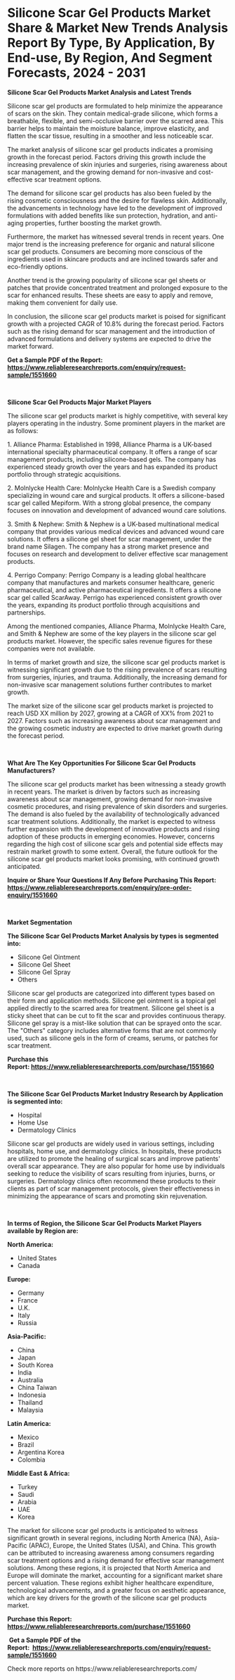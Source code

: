 <p><h1>Silicone Scar Gel Products Market Share & Market New Trends Analysis Report By Type, By Application, By End-use, By Region, And Segment Forecasts, 2024 - 2031</h1></p><p><strong>Silicone Scar Gel Products Market Analysis and Latest Trends</strong></p>
<p><p>Silicone scar gel products are formulated to help minimize the appearance of scars on the skin. They contain medical-grade silicone, which forms a breathable, flexible, and semi-occlusive barrier over the scarred area. This barrier helps to maintain the moisture balance, improve elasticity, and flatten the scar tissue, resulting in a smoother and less noticeable scar.</p><p>The market analysis of silicone scar gel products indicates a promising growth in the forecast period. Factors driving this growth include the increasing prevalence of skin injuries and surgeries, rising awareness about scar management, and the growing demand for non-invasive and cost-effective scar treatment options.</p><p>The demand for silicone scar gel products has also been fueled by the rising cosmetic consciousness and the desire for flawless skin. Additionally, the advancements in technology have led to the development of improved formulations with added benefits like sun protection, hydration, and anti-aging properties, further boosting the market growth.</p><p>Furthermore, the market has witnessed several trends in recent years. One major trend is the increasing preference for organic and natural silicone scar gel products. Consumers are becoming more conscious of the ingredients used in skincare products and are inclined towards safer and eco-friendly options.</p><p>Another trend is the growing popularity of silicone scar gel sheets or patches that provide concentrated treatment and prolonged exposure to the scar for enhanced results. These sheets are easy to apply and remove, making them convenient for daily use.</p><p>In conclusion, the silicone scar gel products market is poised for significant growth with a projected CAGR of 10.8% during the forecast period. Factors such as the rising demand for scar management and the introduction of advanced formulations and delivery systems are expected to drive the market forward.</p></p>
<p><strong>Get a Sample PDF of the Report:&nbsp; <a href="https://www.reliableresearchreports.com/enquiry/request-sample/1551660">https://www.reliableresearchreports.com/enquiry/request-sample/1551660</a></strong></p>
<p>&nbsp;</p>
<p><strong>Silicone Scar Gel Products Major Market Players</strong></p>
<p><p>The silicone scar gel products market is highly competitive, with several key players operating in the industry. Some prominent players in the market are as follows:</p><p>1. Alliance Pharma: Established in 1998, Alliance Pharma is a UK-based international specialty pharmaceutical company. It offers a range of scar management products, including silicone-based gels. The company has experienced steady growth over the years and has expanded its product portfolio through strategic acquisitions.</p><p>2. Molnlycke Health Care: Molnlycke Health Care is a Swedish company specializing in wound care and surgical products. It offers a silicone-based scar gel called Mepiform. With a strong global presence, the company focuses on innovation and development of advanced wound care solutions.</p><p>3. Smith & Nephew: Smith & Nephew is a UK-based multinational medical company that provides various medical devices and advanced wound care solutions. It offers a silicone gel sheet for scar management, under the brand name Silagen. The company has a strong market presence and focuses on research and development to deliver effective scar management products.</p><p>4. Perrigo Company: Perrigo Company is a leading global healthcare company that manufactures and markets consumer healthcare, generic pharmaceutical, and active pharmaceutical ingredients. It offers a silicone scar gel called ScarAway. Perrigo has experienced consistent growth over the years, expanding its product portfolio through acquisitions and partnerships.</p><p>Among the mentioned companies, Alliance Pharma, Molnlycke Health Care, and Smith & Nephew are some of the key players in the silicone scar gel products market. However, the specific sales revenue figures for these companies were not available.</p><p>In terms of market growth and size, the silicone scar gel products market is witnessing significant growth due to the rising prevalence of scars resulting from surgeries, injuries, and trauma. Additionally, the increasing demand for non-invasive scar management solutions further contributes to market growth.</p><p>The market size of the silicone scar gel products market is projected to reach USD XX million by 2027, growing at a CAGR of XX% from 2021 to 2027. Factors such as increasing awareness about scar management and the growing cosmetic industry are expected to drive market growth during the forecast period.</p></p>
<p>&nbsp;</p>
<p><strong>What Are The Key Opportunities For Silicone Scar Gel Products Manufacturers?</strong></p>
<p><p>The silicone scar gel products market has been witnessing a steady growth in recent years. The market is driven by factors such as increasing awareness about scar management, growing demand for non-invasive cosmetic procedures, and rising prevalence of skin disorders and surgeries. The demand is also fueled by the availability of technologically advanced scar treatment solutions. Additionally, the market is expected to witness further expansion with the development of innovative products and rising adoption of these products in emerging economies. However, concerns regarding the high cost of silicone scar gels and potential side effects may restrain market growth to some extent. Overall, the future outlook for the silicone scar gel products market looks promising, with continued growth anticipated.</p></p>
<p><strong>Inquire or Share Your Questions If Any Before Purchasing This Report: <a href="https://www.reliableresearchreports.com/enquiry/pre-order-enquiry/1551660">https://www.reliableresearchreports.com/enquiry/pre-order-enquiry/1551660</a></strong></p>
<p>&nbsp;</p>
<p><strong>Market Segmentation</strong></p>
<p><strong>The Silicone Scar Gel Products Market Analysis by types is segmented into:</strong></p>
<p><ul><li>Silicone Gel Ointment</li><li>Silicone Gel Sheet</li><li>Silicone Gel Spray</li><li>Others</li></ul></p>
<p><p>Silicone scar gel products are categorized into different types based on their form and application methods. Silicone gel ointment is a topical gel applied directly to the scarred area for treatment. Silicone gel sheet is a sticky sheet that can be cut to fit the scar and provides continuous therapy. Silicone gel spray is a mist-like solution that can be sprayed onto the scar. The "Others" category includes alternative forms that are not commonly used, such as silicone gels in the form of creams, serums, or patches for scar treatment.</p></p>
<p><strong>Purchase this Report:&nbsp;<a href="https://www.reliableresearchreports.com/purchase/1551660">https://www.reliableresearchreports.com/purchase/1551660</a></strong></p>
<p>&nbsp;</p>
<p><strong>The Silicone Scar Gel Products Market Industry Research by Application is segmented into:</strong></p>
<p><ul><li>Hospital</li><li>Home Use</li><li>Dermatology Clinics</li></ul></p>
<p><p>Silicone scar gel products are widely used in various settings, including hospitals, home use, and dermatology clinics. In hospitals, these products are utilized to promote the healing of surgical scars and improve patients' overall scar appearance. They are also popular for home use by individuals seeking to reduce the visibility of scars resulting from injuries, burns, or surgeries. Dermatology clinics often recommend these products to their clients as part of scar management protocols, given their effectiveness in minimizing the appearance of scars and promoting skin rejuvenation.</p></p>
<p>&nbsp;</p>
<p><strong>In terms of Region, the Silicone Scar Gel Products Market Players available by Region are:</strong></p>
<p>
    <p> <strong> North America: </strong>
        <ul>
            <li>United States</li>
            <li>Canada</li>
        </ul>
        </p> 
    <p> <strong> Europe: </strong>
        <ul>
            <li>Germany</li>
            <li>France</li>
            <li>U.K.</li>
            <li>Italy</li>
            <li>Russia</li>
        </ul>
        </p> 
    <p> <strong> Asia-Pacific: </strong>
        <ul>
            <li>China</li>
            <li>Japan</li>
            <li>South Korea</li>
            <li>India</li>
            <li>Australia</li>
            <li>China Taiwan</li>
            <li>Indonesia</li>
            <li>Thailand</li>
            <li>Malaysia</li>
        </ul>
        </p> 
    <p> <strong> Latin America: </strong>
        <ul>
            <li>Mexico</li>
            <li>Brazil</li>
            <li>Argentina Korea</li>
            <li>Colombia</li>
        </ul>
        </p> 
    <p> <strong> Middle East & Africa: </strong>
        <ul>
            <li>Turkey</li>
            <li>Saudi</li>
            <li>Arabia</li>
            <li>UAE</li>
            <li>Korea</li>
        </ul>
    </p>
    </p>
<p><p>The market for silicone scar gel products is anticipated to witness significant growth in several regions, including North America (NA), Asia-Pacific (APAC), Europe, the United States (USA), and China. This growth can be attributed to increasing awareness among consumers regarding scar treatment options and a rising demand for effective scar management solutions. Among these regions, it is projected that North America and Europe will dominate the market, accounting for a significant market share percent valuation. These regions exhibit higher healthcare expenditure, technological advancements, and a greater focus on aesthetic appearance, which are key drivers for the growth of the silicone scar gel products market.</p></p>
<p><strong>Purchase this Report: <a href="https://www.reliableresearchreports.com/purchase/1551660">https://www.reliableresearchreports.com/purchase/1551660</a></strong></p>
<p>&nbsp;<strong>Get a Sample PDF of the Report:&nbsp;&nbsp;<a href="https://www.reliableresearchreports.com/enquiry/request-sample/1551660">https://www.reliableresearchreports.com/enquiry/request-sample/1551660</a></strong></p>
<p><strong></strong></p>
<p>Check more reports on https://www.reliableresearchreports.com/</p>